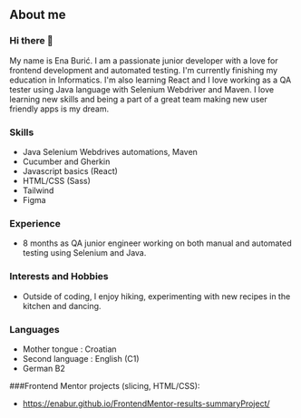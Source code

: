 ## About me

### Hi there 👋

My name is Ena Burić. I am a passionate junior developer with a love for frontend development and automated testing.
I'm currently finishing my education in Informatics. 
I'm also learning React and I love working as a QA tester using Java language with Selenium Webdriver and Maven. I love learning new skills and being a part of a great team making new user friendly apps is my dream.

### Skills

  - Java Selenium Webdrives automations, Maven
  - Cucumber and Gherkin
  - Javascript basics (React)
  - HTML/CSS (Sass)
  - Tailwind
  - Figma

### Experience
  - 8 months as QA junior engineer working on both manual and automated testing using Selenium and Java.

### Interests and Hobbies
  - Outside of coding, I enjoy hiking, experimenting with new recipes in the kitchen and dancing.

### Languages
  - Mother tongue : Croatian
  - Second language : English (C1)
  - German B2

###Frontend Mentor projects (slicing, HTML/CSS):
  - https://enabur.github.io/FrontendMentor-results-summaryProject/

    
<!--
**EnaBur/EnaBur** is a ✨ _special_ ✨ repository because its `README.md` (this file) appears on your GitHub profile.

Here are some ideas to get you started:

- 🔭 I’m currently working on ...
- 🌱 I’m currently learning ...
- 👯 I’m looking to collaborate on ...
- 🤔 I’m looking for help with ...
- 💬 Ask me about ...
- 📫 How to reach me: ...
- 😄 Pronouns: ...
- ⚡ Fun fact: ...
-->
